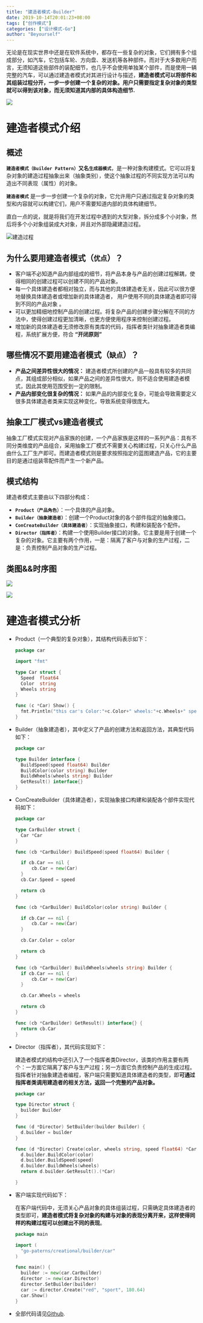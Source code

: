 ```yaml
---
title: "建造者模式-Builder"
date: 2019-10-14T20:01:23+08:00
tags: ["创作模式"]
categories: ["设计模式-Go"]
author: "Beyourself"
---
```


无论是在现实世界中还是在软件系统中，都存在一些复杂的对象，它们拥有多个组成部分，如汽车，它包括车轮、方向盘、发送机等各种部件。而对于大多数用户而言，无须知道这些部件的装配细节，也几乎不会使用单独某个部件，而是使用一辆完整的汽车，可以通过建造者模式对其进行设计与描述，**建造者模式可以将部件和其组装过程分开，一步一步创建一个复杂的对象。用户只需要指定复杂对象的类型就可以得到该对象，而无须知道其内部的具体构造细节.**

![](https://tva1.sinaimg.cn/large/006y8mN6ly1g7y0k0kfm2j30c008k3zb.jpg)

# 建造者模式介绍

## 概述

**`建造者模式（Builder Pattern）`**又名**`生成器模式`**，是一种对象构建模式。它可以将复杂对象的建造过程抽象出来（抽象类别），使这个抽象过程的不同实现方法可以构造出不同表现（属性）的对象。

**`建造者模式`** 是一步一步创建一个复杂的对象，它允许用户只通过指定复杂对象的类型和内容就可以构建它们，用户不需要知道内部的具体构建细节。

直白一点的说，就是将我们在开发过程中遇到的大型对象，拆分成多个小对象，然后将多个小对象组装成大对象，并且对外部隐藏建造过程。

![建造过程](https://tva1.sinaimg.cn/large/006y8mN6ly1g7y0o6wl0uj30lx0bsmzp.jpg)

## 为什么要用建造者模式（**`优点`**）？

- 客户端不必知道产品内部组成的细节，将产品本身与产品的创建过程解耦，使得相同的创建过程可以创建不同的产品对象。
- 每一个具体建造者都相对独立，而与其他的具体建造者无关，因此可以很方便地替换具体建造者或增加新的具体建造者， 用户使用不同的具体建造者即可得到不同的产品对象 。
- 可以更加精细地控制产品的创建过程。将复杂产品的创建步骤分解在不同的方法中，使得创建过程更加清晰，也更方便使用程序来控制创建过程。
- 增加新的具体建造者无须修改原有类库的代码，指挥者类针对抽象建造者类编程，系统扩展方便，符合 **“开闭原则”**

## 哪些情况不要用建造者模式（**`缺点`**）？

- **产品之间差异性很大的情况：** 建造者模式所创建的产品一般具有较多的共同点，其组成部分相似，如果产品之间的差异性很大，则不适合使用建造者模式，因此其使用范围受到一定的限制。
- **产品内部变化很复杂的情况：** 如果产品的内部变化复杂，可能会导致需要定义很多具体建造者类来实现这种变化，导致系统变得很庞大。

## 抽象工厂模式vs建造者模式

抽象工厂模式实现对产品家族的创建，一个产品家族是这样的一系列产品：具有不同分类维度的产品组合，采用抽象工厂模式不需要关心构建过程，只关心什么产品由什么工厂生产即可。而建造者模式则是要求按照指定的蓝图建造产品，它的主要目的是通过组装零配件而产生一个新产品。

## 模式结构

建造者模式主要由以下四部分构成：

- **`Product（产品角色`**）：一个具体的产品对象。
- **`Builder（抽象建造者）`**：创建一个Product对象的各个部件指定的抽象接口。
- **`ConCreateBuilder（具体建造者`**）：实现抽象接口，构建和装配各个配件。
- **`Director（指挥者）`**：构建一个使用Builder接口的对象。它主要是用于创建一个复杂的对象。它主要有两个作用，一是：隔离了客户与对象的生产过程，二是：负责控制产品对象的生产过程。

## 类图&&时序图

![](https://tva1.sinaimg.cn/large/006y8mN6ly1g7y13q9x9sj30fa0790sz.jpg)

![](https://tva1.sinaimg.cn/large/006y8mN6ly1g7y14dntsbj30em0bdglu.jpg)

# 建造者模式分析

- Product（一个典型的复杂对象），其结构代码表示如下：

  ```go
  package car
  
  import "fmt"
  
  type Car struct {
  	Speed  float64
  	Color  string
  	Wheels string
  }
  
  func (c *Car) Show() {
  	fmt.Println("this car's Color:"+c.Color+" wheels:"+c.Wheels+" speed:", c.Speed)
  }
  ```

- Builder（抽象建造者），其中定义了产品的创建方法和返回方法，其典型代码如下：

  ```go
  package car
  
  type Builder interface {
  	BuildSpeed(speed float64) Builder
  	BuildColor(color string) Builder
  	BuildWheels(wheels string) Builder
  	GetResult() interface{}
  }
  ```

- ConCreateBuilder（具体建造者），实现抽象接口构建和装配各个部件实现代码如下：

  ```go
  package car
  
  type CarBuilder struct {
  	Car *Car
  }
  
  func (cb *CarBuilder) BuildSpeed(speed float64) Builder {
  
  	if cb.Car == nil {
  		cb.Car = new(Car)
  	}
  	cb.Car.Speed = speed
  
  	return cb
  }
  
  func (cb *CarBuilder) BuildColor(color string) Builder {
  
  	if cb.Car == nil {
  		cb.Car = new(Car)
  	}
  
  	cb.Car.Color = color
  
  	return cb
  }
  
  func (cb *CarBuilder) BuildWheels(wheels string) Builder {
  	if cb.Car == nil {
  		cb.Car = new(Car)
  	}
  
  	cb.Car.Wheels = wheels
  
  	return cb
  }
  
  func (cb *CarBuilder) GetResult() interface{} {
  	return cb.Car
  }
  ```

- Director（指挥者），其代码实现如下：

  建造者模式的结构中还引入了一个指挥者类Director，该类的作用主要有两个：一方面它隔离了客户与生产过程；另一方面它负责控制产品的生成过程。指挥者针对抽象建造者编程，客户端只需要知道具体建造者的类型，即**可通过指挥者类调用建造者的相关方法，返回一个完整的产品对象。**

  ```go
  package car
  
  type Director struct {
  	builder Builder
  }
  
  func (d *Director) SetBuilder(builder Builder) {
  	d.builder = builder
  }
  
  func (d *Director) Create(color, wheels string, speed float64) *Car {
  	d.builder.BuildColor(color)
  	d.builder.BuildSpeed(speed)
  	d.builder.BuildWheels(wheels)
  	return d.builder.GetResult().(*Car)
  
  }
  ```

- 客户端实现代码如下：

  在客户端代码中，无须关心产品对象的具体组装过程，只需确定具体建造者的类型即可，**建造者模式将复杂对象的构建与对象的表现分离开来，这样使得同样的构建过程可以创建出不同的表现**。

  ```go
  package main
  
  import (
  	"go-paterns/creational/builder/car"
  )
  
  func main() {
  	builder := new(car.CarBuilder)
  	director := new(car.Director)
  	director.SetBuilder(builder)
  	car := director.Create("red", "sport", 180.64)
  	car.Show()
  }
  ```

- 全部代码请见[Github](https://github.com/zhaojiaming110/go-paterns/tree/master/creational/builder/car).

